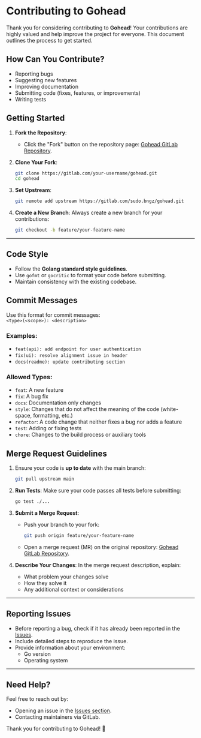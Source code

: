 # Contributing to Gohead

Thank you for considering contributing to **Gohead**! Your contributions are highly valued and help improve the project for everyone. This document outlines the process to get started.


## How Can You Contribute?

- Reporting bugs
- Suggesting new features
- Improving documentation
- Submitting code (fixes, features, or improvements)
- Writing tests

## Getting Started

1. **Fork the Repository**:
   - Click the "Fork" button on the repository page: [Gohead GitLab Repository](https://gitlab.com/sudo.bngz/gohead).

2. **Clone Your Fork**:
   ```bash
   git clone https://gitlab.com/your-username/gohead.git
   cd gohead
   ```

3. **Set Upstream**:
   ```bash
   git remote add upstream https://gitlab.com/sudo.bngz/gohead.git
   ```

4. **Create a New Branch**:
   Always create a new branch for your contributions:
   ```bash
   git checkout -b feature/your-feature-name
   ```

---

## Code Style

- Follow the **Golang standard style guidelines**.
- Use `gofmt` or `gocritic` to format your code before submitting.
- Maintain consistency with the existing codebase.

## Commit Messages

Use this format for commit messages:  
`<type>(<scope>): <description>`

### Examples:
- `feat(api): add endpoint for user authentication`
- `fix(ui): resolve alignment issue in header`
- `docs(readme): update contributing section`

### Allowed Types:
- `feat`: A new feature
- `fix`: A bug fix
- `docs`: Documentation only changes
- `style`: Changes that do not affect the meaning of the code (white-space, formatting, etc.)
- `refactor`: A code change that neither fixes a bug nor adds a feature
- `test`: Adding or fixing tests
- `chore`: Changes to the build process or auxiliary tools

## Merge Request Guidelines

1. Ensure your code is **up to date** with the main branch:
   ```bash
   git pull upstream main
   ```

2. **Run Tests**:
   Make sure your code passes all tests before submitting:
   ```bash
   go test ./...
   ```

3. **Submit a Merge Request**:
   - Push your branch to your fork:
     ```bash
     git push origin feature/your-feature-name
     ```
   - Open a merge request (MR) on the original repository: [Gohead GitLab Repository](https://gitlab.com/sudo.bngz/gohead).

4. **Describe Your Changes**:
   In the merge request description, explain:
   - What problem your changes solve
   - How they solve it
   - Any additional context or considerations

---

## Reporting Issues

- Before reporting a bug, check if it has already been reported in the [Issues](https://gitlab.com/sudo.bngz/gohead/-/issues).
- Include detailed steps to reproduce the issue.
- Provide information about your environment:
  - Go version
  - Operating system

---

## Need Help?

Feel free to reach out by:
- Opening an issue in the [Issues section](https://gitlab.com/sudo.bngz/gohead/-/issues).
- Contacting maintainers via GitLab.

Thank you for contributing to Gohead! 🚀